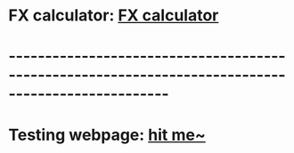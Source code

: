 # FX calculator: [FX calculator](https://justinsu2019.github.io/fx_calculator.html "FX calculator")

# --------------------------------------------------------------------------------------------------

# Testing webpage: [hit me~](https://justinsu2019.github.io/homepage.html) 
